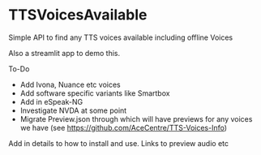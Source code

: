 # TTSVoicesAvailable

 Simple API to find any TTS voices available including offline Voices

Also a streamlit app to demo this. 

To-Do

- Add Ivona, Nuance etc voices
- Add software specific variants like Smartbox
- Add in eSpeak-NG
- Investigate NVDA at some point
- Migrate Preview.json through which will have previews for any voices we have (see https://github.com/AceCentre/TTS-Voices-Info)

Add in details to how to install and use. Links to preview audio etc